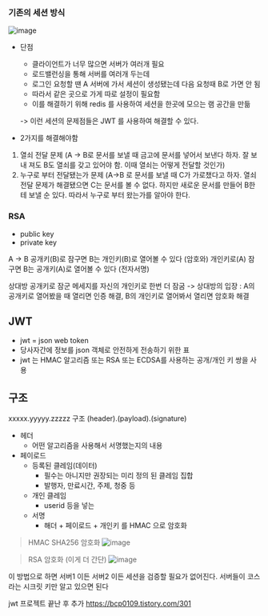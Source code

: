 
### 기존의 세션 방식
![image](https://user-images.githubusercontent.com/97269799/224673072-0af41a45-3830-4667-aecc-ff567c62203d.png)

* 단점
  * 클라이언트가 너무 많으면 서버가 여러개 필요
  * 로드밸런싱을 통해 서버를 여러개 두는데
  * 로그인 요청할 땐 A 서버에 가서 세션이 생성됐는데 다음 요청때 B로 가면 안 됨
  * 따라서 같은 곳으로 가게 따로 설정이 필요함
  * 이를 해결하기 위해 redis 를 사용하여 세션을 한곳에 모으는 램 공간을 만듦
  
  -> 이런 세션의 문제점들은 JWT 를 사용하여 해결할 수 있다.
  
* 2가지를 해결해야함
1. 열쇠 전달 문제 (A -> B로 문서를 보낼 때 금고에 문서를 넣어서 보낸다 하자. 잘 보내 져도 B도 열쇠를 갖고 있어야 함. 이때 열쇠는 어떻게 전달할 것인가)
2. 누구로 부터 전달됐는가 문제 (A->B 로 문서를 보낼 때 C가 가로챘다고 하자. 열쇠 전달 문제가 해결됐으면 C는 문서를 볼 수 없다. 하지만 새로운 문서를 만들어 B한테 보낼 순 있다. 따라서 누구로 부터 왔는가를 알아야 한다.


### RSA
* public key
* private key

A -> B
공개키(B)로 잠구면 B는 개인키(B)로 열어볼 수 있다 (암호와)
개인키로(A) 잠구면 B는 공개키(A)로 열어볼 수 있다 (전자서명)

상대방 공개키로 잠군 메세지를 자신의 개인키로 한번 더 잠굼
-> 상대방의 입장 : A의 공개키로 열어봤을 때 열리면 인증 해결, B의 개인키로 열어봐서 열리면 암호화 해결


## JWT
* jwt = json web token
* 당사자간에 정보를 json 객체로 안전하게 전송하기 위한 표
* jwt 는 HMAC 알고리즘 또는 RSA 또는 ECDSA를 사용하는 공개/개인 키 쌍을 사용

## 구조
xxxxx.yyyyy.zzzzz 구조
(header).(payload).(signature)


* 헤더
  * 어떤 알고리즘을 사용해서 서명했는지의 내용
* 페이로드
  * 등록된 클레임(데이터)
    * 필수는 아니지만 권장되는 미리 정의 된 클레임 집합
    * 발행자, 만료시간, 주제, 청중 등
  * 개인 클레임
    * userid 등을 넣는 
  * 서명
    * 해더 + 페이로드 + 개인키 를 HMAC 으로 암호화
> HMAC SHA256 암호화
![image](https://user-images.githubusercontent.com/97269799/224692628-c7dca5f8-be0a-41f3-8426-3452b4052db1.png)


> RSA 암호화 (이게 더 간단)
![image](https://user-images.githubusercontent.com/97269799/224692981-56099a8a-24bc-4f5a-9343-ce25e5e8aa7c.png)


이 방법으로 하면 서버1 이든 서버2 이든 세션을 검증할 필요가 없어진다. 
서버들이 코스라는 시크릿 키만 알고 있으면 된다

jwt 프로젝트 끝난 후 추가 
https://bcp0109.tistory.com/301
